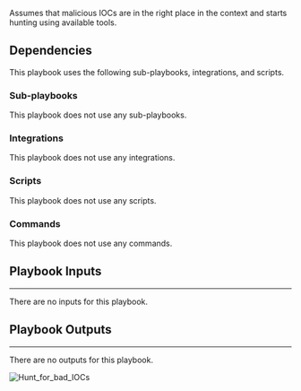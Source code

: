 Assumes that malicious IOCs are in the right place in the context and starts hunting using available tools.

## Dependencies
This playbook uses the following sub-playbooks, integrations, and scripts.

### Sub-playbooks
This playbook does not use any sub-playbooks.

### Integrations
This playbook does not use any integrations.

### Scripts
This playbook does not use any scripts.

### Commands
This playbook does not use any commands.

## Playbook Inputs
---
There are no inputs for this playbook.

## Playbook Outputs
---
There are no outputs for this playbook.

![Hunt_for_bad_IOCs](https://github.com/demisto/content/blob/77dfca704d8ac34940713c1737f89b07a5fc2b9d/images/playbooks/Hunt_for_bad_IOCs.png)
